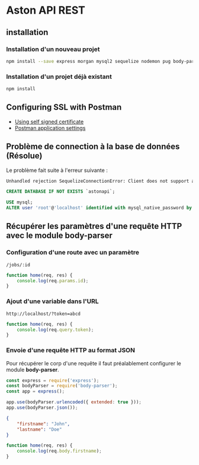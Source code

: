 # Aston API REST

## installation

### Installation d'un nouveau projet

```sh
npm install --save express morgan mysql2 sequelize nodemon pug body-parser
```

### Installation d'un projet déjà existant

```sh
npm install
```

## Configuring SSL with Postman

- [Using self signed certificate](http://blog.getpostman.com/2014/01/28/using-self-signed-certificates-with-postman)
- [Postman application settings](https://learning.getpostman.com/docs/postman/launching_postman/settings/)

## Problème de connection à la base de données (Résolue)

Le problème fait suite à l'erreur suivante :

```sh
Unhandled rejection SequelizeConnectionError: Client does not support authentication protocol requested by server
```

```sql
CREATE DATABASE IF NOT EXISTS `astonapi`;

USE mysql;
ALTER user 'root'@'localhost' identified with mysql_native_password by 'root';
```

## Récupérer les paramètres d'une requête HTTP avec le module **body-parser**

### Configuration d'une route avec un paramètre

```text
/jobs/:id
```

```js
function home(req, res) {
    console.log(req.params.id);
}
```

### Ajout d'une variable dans l'URL

```text
http://localhost/?token=abcd
```

```js
function home(req, res) {
    console.log(req.query.token);
}
```

### Envoie d'une requête HTTP au format JSON

Pour récupérer le corp d'une requête il faut préalablement configurer le module
**body-parser**.

```js
const express = require('express');
const bodyParser = require('body-parser');
const app = express();

app.use(bodyParser.urlencoded({ extended: true }));
app.use(bodyParser.json());
```

```json
{
    "firstname": "John",
    "lastname": "Doe"
}
```

```js
function home(req, res) {
    console.log(req.body.firstname);
}
```
